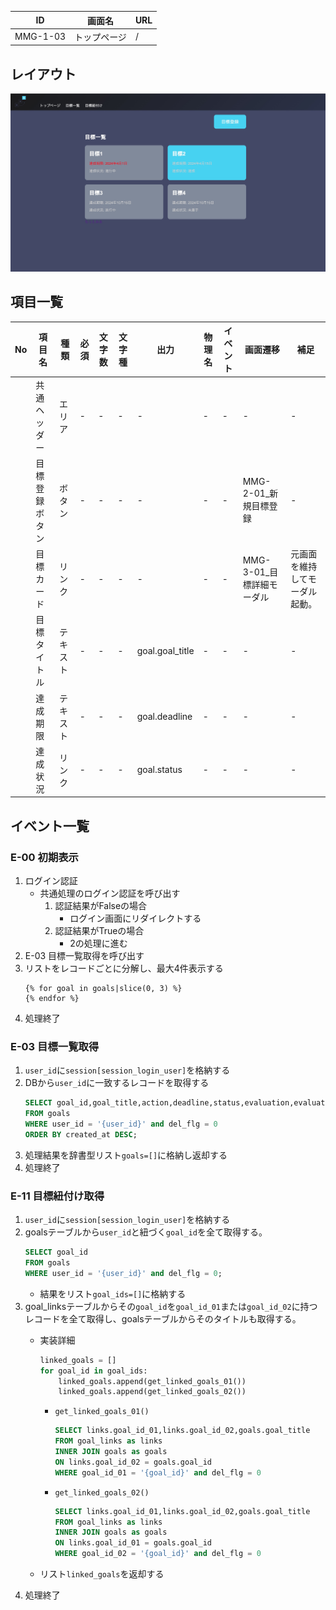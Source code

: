 |ID|画面名|URL|
|----|----|----|
|MMG-1-03|トップページ|/|

## レイアウト
![レイアウト](../02_基本設計/images/MMG-1-03.jpg)

## 項目一覧
|No|項目名|種類|必須|文字数|文字種|出力|物理名|イベント|画面遷移|補足|
|----|----|----|----|----|----|----|----|----|----|----|
||共通ヘッダー|エリア|-|-|-|-|-|-|-|-|
||目標登録ボタン|ボタン|-|-|-|-|-|-|MMG-2-01_新規目標登録|-|
||目標カード|リンク|-|-|-|-|-|-|MMG-3-01_目標詳細モーダル|元画面を維持してモーダル起動。|
||目標タイトル|テキスト|-|-|-|goal.goal_title|-|-|-|-|
||達成期限|テキスト|-|-|-|goal.deadline|-|-|-|-|達成期限が切れている場合は赤文字|
||達成状況|リンク|-|-|-|goal.status|-|-|-|-|


## イベント一覧
### E-00 初期表示
1. ログイン認証
    * 共通処理のログイン認証を呼び出す
        1. 認証結果がFalseの場合
            * ログイン画面にリダイレクトする
        2. 認証結果がTrueの場合
            * 2の処理に進む
2. E-03 目標一覧取得を呼び出す
3. リストをレコードごとに分解し、最大4件表示する
    ```jinja2
    {% for goal in goals|slice(0, 3) %}
    {% endfor %}
    ```
4. 処理終了

### E-03 目標一覧取得
1. `user_id`に`session[session_login_user]`を格納する
2. DBから`user_id`に一致するレコードを取得する
    ```SQL
    SELECT goal_id,goal_title,action,deadline,status,evaluation,evaluationed_at,created_at 
    FROM goals
    WHERE user_id = '{user_id}' and del_flg = 0
    ORDER BY created_at DESC;
    ```
3. 処理結果を辞書型リスト`goals=[]`に格納し返却する
4. 処理終了

### E-11 目標紐付け取得
1. `user_id`に`session[session_login_user]`を格納する
2. goalsテーブルから`user_id`と紐づく`goal_id`を全て取得する。
    ```SQL
    SELECT goal_id
    FROM goals
    WHERE user_id = '{user_id}' and del_flg = 0;
    ```
    * 結果をリスト`goal_ids=[]`に格納する
3. goal_linksテーブルからその`goal_id`を`goal_id_01`または`goal_id_02`に持つレコードを全て取得し、goalsテーブルからそのタイトルも取得する。
    * 実装詳細
        ```python
        linked_goals = []
        for goal_id in goal_ids:
            linked_goals.append(get_linked_goals_01())
            linked_goals.append(get_linked_goals_02())
        ```

        * `get_linked_goals_01()`
            ```SQL
            SELECT links.goal_id_01,links.goal_id_02,goals.goal_title
            FROM goal_links as links
            INNER JOIN goals as goals
            ON links.goal_id_02 = goals.goal_id
            WHERE goal_id_01 = '{goal_id}' and del_flg = 0
            ```
        * `get_linked_goals_02()`
            ```SQL
            SELECT links.goal_id_01,links.goal_id_02,goals.goal_title
            FROM goal_links as links
            INNER JOIN goals as goals
            ON links.goal_id_01 = goals.goal_id
            WHERE goal_id_02 = '{goal_id}' and del_flg = 0
            ```
    * リスト`linked_goals`を返却する
4. 処理終了